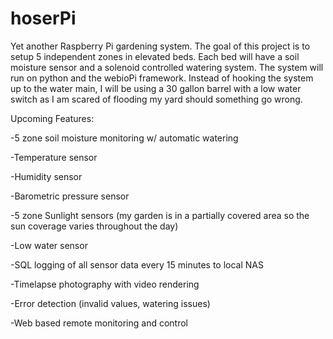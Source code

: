 # hoserPi
Yet another Raspberry Pi gardening system. The goal of this project is to setup 5 independent zones in elevated beds. Each bed will have a soil moisture sensor and a solenoid controlled watering system. The system will run on python and the webioPi framework. Instead of hooking the system up to the water main, I will be using a 30 gallon barrel with a low water switch as I am scared of flooding my yard should something go wrong.

Upcoming Features:

-5 zone soil moisture monitoring w/ automatic watering

-Temperature sensor

-Humidity sensor

-Barometric pressure sensor

-5 zone Sunlight sensors (my garden is in a partially covered area so the sun coverage varies throughout the day)

-Low water sensor

-SQL logging of all sensor data every 15 minutes to local NAS

-Timelapse photography with video rendering

-Error detection (invalid values, watering issues)

-Web based remote monitoring and control

